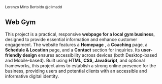 <sup>Lorenzo Mirto Bertoldo @climadd</sup>
## Web Gym  

This project is a practical, responsive **webpage for a local gym business**, designed to provide essential information and enhance customer engagement. The website features a **Homepage** , a **Coaching** page, a **Schedule & Location** page, and a **Contact** section for inquiries. Its **user-friendly design** ensures accessibility across devices (both Desktop-based and Mobile-based). Built using **HTML, CSS, JavaScript**, and optional frameworks, this project aims to establish a strong online presence for the business, providing users and potential clients with an accessible and informative digital identity.  

